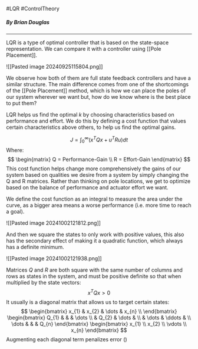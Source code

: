 #LQR #ControlTheory 
##### By Brian Douglas
---
LQR is a type of optimal controller that is based on the state-space representation.  We can compare it with a controller using [[Pole Placement]]. 

![[Pasted image 20240925115804.png]]

We observe how both of them are full state feedback controllers and have a similar structure. The main difference comes from one of the shortcomings of the [[Pole Placement]] method, which is how we can place the poles of our system wherever we want but, how do we know where is the best place to put them?

LQR helps us find the optimal $k$ by choosing characteristics based on performance and effort. We do this by defining a cost function that values certain characteristics above others, to help us find the optimal gains.

$$
J = \int_{0}^\infty (x^TQx + u^TRu)dt 
$$
Where:
$$
\begin{matrix}
Q = Performance-Gain \\
R = Effort-Gain 
\end{matrix}
$$
This cost function helps change more comprehensively the gains of our system based on qualities we desire from a system by simply changing the Q and R matrices. Rather than thinking on pole locations, we get to optimize based on the balance of performance and actuator effort we want.

We define the cost function as an integral to measure the area under the curve, as a bigger area means a worse performance (i.e. more time to reach a goal).

![[Pasted image 20241002121812.png]]

And then we square the states to only work with positive values, this also has the secondary effect of making it a quadratic function, which always has a definite minimum.

![[Pasted image 20241002121938.png]]

Matrices $Q$ and $R$ are both square with the same number of columns and rows as states in the system, and must be positive definite so that when multiplied by the state vectors:
$$x^TQx>0$$
It usually is a diagonal matrix that allows us to target certain states:
$$
\begin{bmatrix}
x_{1} & x_{2}  & \dots  & x_{n}  \\
\end{bmatrix}
\begin{bmatrix}
Q_{1} &  & & \dots \\
 & Q_{2} & \dots  &  \\
& \dots & \ddots & \\
\dots &  & & Q_{n}
\end{bmatrix}
\begin{bmatrix}
x_{1} \\
x_{2} \\
\vdots \\
x_{n}
\end{bmatrix}
$$
Augmenting each diagonal term penalizes error ()